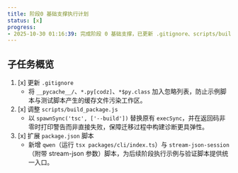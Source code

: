 ```yaml
---
title: 阶段0 基础支撑执行计划
status: [x]
progress:
- 2025-10-30 01:16:39: 完成阶段 0 基础支撑，已更新 .gitignore、scripts/build_package.js 与 package.json。
---
```


## 子任务概览

1. [x] 更新 `.gitignore`  
   - 将 `__pycache__/`、`*.py[codz]`、`*$py.class` 加入忽略列表，防止示例脚本与测试脚本产生的缓存文件污染工作区。
2. [x] 调整 `scripts/build_package.js`  
   - 以 `spawnSync('tsc', ['--build'])` 替换原有 `execSync`，并在返回码非零时打印警告而非直接失败，保障迁移过程中构建诊断更具弹性。
3. [x] 扩展 `package.json` 脚本  
   - 新增 `qwen`（运行 `tsx packages/cli/index.ts`）与 `stream-json-session`（附带 stream-json 参数）脚本，为后续阶段执行示例与验证脚本提供统一入口。
